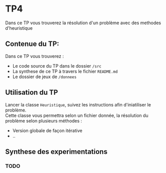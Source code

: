 # TP4  

Dans ce TP vous trouverez la résolution d'un problème avec des methodes d'heuristique

## Contenue du TP:

Dans ce TP vous trouverez :

- Le code source du TP dans le dossier `/src`
- La synthese de ce TP à travers le fichier `README.md` 
- Le dossier de jeux de `/donnees`

## Utilisation du TP

Lancer la classe `Heuristique`, suivez les instructions afin d'iniatiliser le problème.  
Cette classe vous permettra selon un fichier donnée, la résolution du problème selon plusieurs méthodes : 
- Version globale de façon itérative
- ..

## Synthese des experimentations

### TODO